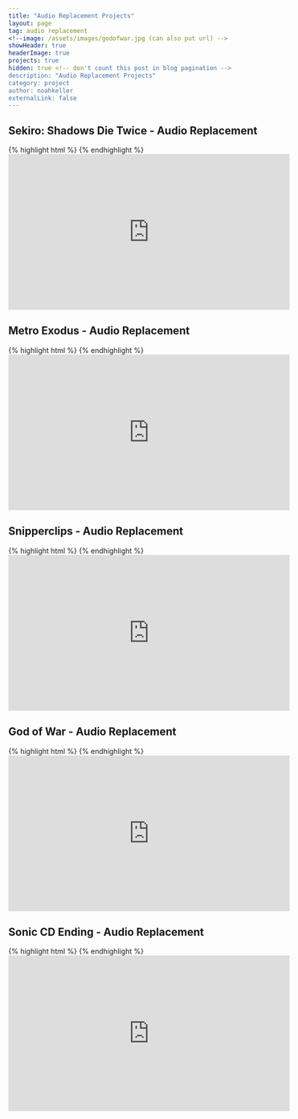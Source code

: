 ```yaml
---
title: "Audio Replacement Projects"
layout: page
tag: audio replacement
<!--image: /assets/images/godofwar.jpg (can also put url) -->
showHeader: true
headerImage: true
projects: true
hidden: true <!-- don't count this post in blog pagination -->
description: "Audio Replacement Projects"
category: project
author: noahkeller
externalLink: false
---
```



<h2>Sekiro: Shadows Die Twice - Audio Replacement</h2>
{% highlight html %} {% endhighlight %} <iframe width="560" height="310" src="https://player.vimeo.com/video/329186190" frameborder="0" allowfullscreen></iframe>


<h2>Metro Exodus - Audio Replacement</h2>
{% highlight html %} {% endhighlight %} <iframe width="560" height="310" src="https://player.vimeo.com/video/329185607" frameborder="0" allowfullscreen></iframe>


<h2>Snipperclips - Audio Replacement</h2>
{% highlight html %} {% endhighlight %} <iframe width="560" height="310" src="https://player.vimeo.com/video/329185389" frameborder="0" allowfullscreen></iframe>


<h2>God of War - Audio Replacement</h2>
{% highlight html %} {% endhighlight %} <iframe width="560" height="310" src="https://player.vimeo.com/video/329184358" frameborder="0" allowfullscreen></iframe>


<h2>Sonic CD Ending - Audio Replacement</h2>
{% highlight html %} {% endhighlight %} <iframe width="560" height="310" src="https://player.vimeo.com/video/319641127" frameborder="0" allowfullscreen></iframe>
